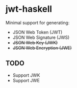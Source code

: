 jwt-haskell
===========

Minimal support for generating:

* JSON Web Token (JWT)
* JSON Web Signature (JWS)
* ~~JSON Web Key (JWK)~~
* ~~JSON Web Encryption (JWE)~~

TODO
----

* Support JWK
* Support JWE
